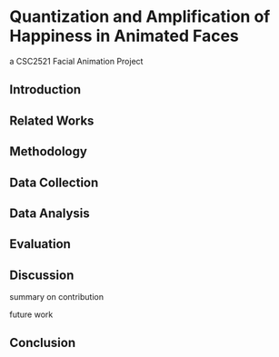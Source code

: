 # Quantization and Amplification of Happiness in Animated Faces
a CSC2521 Facial Animation Project

## Introduction

## Related Works

## Methodology

## Data Collection

## Data Analysis

## Evaluation

## Discussion
summary on contribution

future work

## Conclusion
